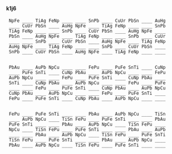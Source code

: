 #### k1j6

     NpFe ____ TiAg FeNp ____ ____ SnPb ____ CuUr PbSn ____ AuHg
     ____ CuUr PbSn ____ AuHg NpFe ____ TiAg FeNp ____ ____ SnPb
     TiAg FeNp ____ ____ SnPb ____ CuUr PbSn ____ AuHg NpFe ____
     PbSn ____ AuHg NpFe ____ TiAg FeNp ____ ____ SnPb ____ CuUr
     ____ ____ SnPb ____ CuUr PbSn ____ AuHg NpFe ____ TiAg FeNp
     AuHg NpFe ____ TiAg FeNp ____ ____ SnPb ____ CuUr PbSn ____
     SnPb ____ CuUr PbSn ____ AuHg NpFe ____ TiAg FeNp ____ ____


     PbAu ____ AuPb NpCu ____ ____ FePu ____ PuFe SnTi ____ CuNp
     ____ PuFe SnTi ____ CuNp PbAu ____ AuPb NpCu ____ ____ FePu
     AuPb NpCu ____ ____ FePu ____ PuFe SnTi ____ CuNp PbAu ____
     SnTi ____ CuNp PbAu ____ AuPb NpCu ____ ____ FePu ____ PuFe
     ____ ____ FePu ____ PuFe SnTi ____ CuNp PbAu ____ AuPb NpCu
     CuNp PbAu ____ AuPb NpCu ____ ____ FePu ____ PuFe SnTi ____
     FePu ____ PuFe SnTi ____ CuNp PbAu ____ AuPb NpCu ____ ____


     FePu ____ PuFe SnTi ____ ____ PbAu ____ AuPb NpCu ____ TiSn
     ____ AuPb NpCu ____ TiSn FePu ____ PuFe SnTi ____ ____ PbAu
     PuFe SnTi ____ ____ PbAu ____ AuPb NpCu ____ TiSn FePu ____
     NpCu ____ TiSn FePu ____ PuFe SnTi ____ ____ PbAu ____ AuPb
     ____ ____ PbAu ____ AuPb NpCu ____ TiSn FePu ____ PuFe SnTi
     TiSn FePu ____ PuFe SnTi ____ ____ PbAu ____ AuPb NpCu ____
     PbAu ____ AuPb NpCu ____ TiSn FePu ____ PuFe SnTi ____ ____


